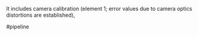 It includes camera calibration (element 1; error values due to camera optics distortions are established),

#pipeline
